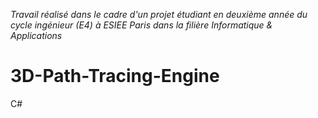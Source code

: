 *Travail réalisé dans le cadre d'un projet étudiant en deuxième année du cycle ingénieur (E4) à ESIEE Paris dans la filière Informatique & Applications*

# 3D-Path-Tracing-Engine

C#
